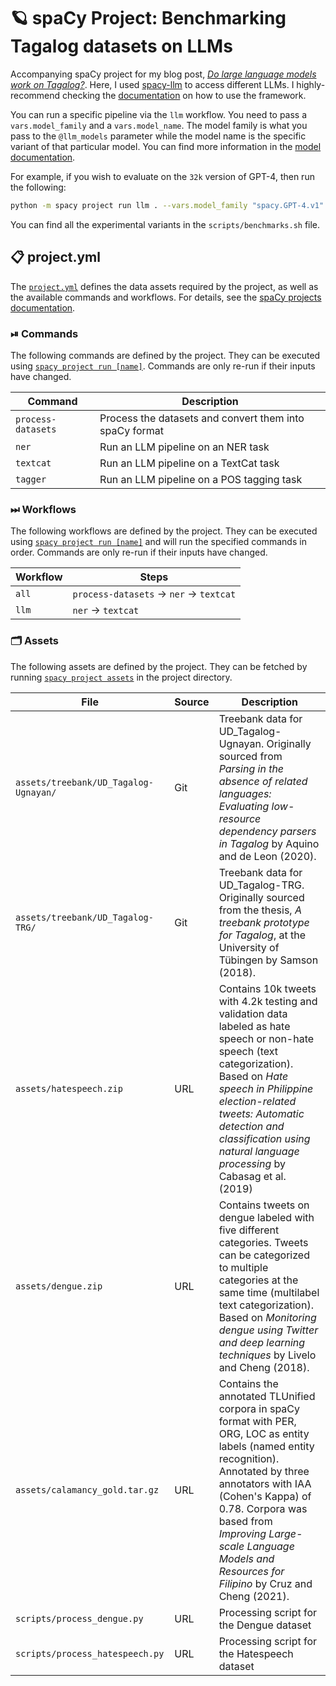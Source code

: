 <!-- SPACY PROJECT: AUTO-GENERATED DOCS START (do not remove) -->

# 🪐 spaCy Project: Benchmarking Tagalog datasets on LLMs

Accompanying spaCy project for my blog post, [*Do large language models work on Tagalog?*](https://ljvmiranda921.github.io/notebook/2023/10/18/llm-tagalog/).
Here, I used [spacy-llm](https://github.com/explosion/spacy-llm) to access different LLMs.
I highly-recommend checking the [documentation](https://spacy.io/api/large-language-models) on how to use the framework.

You can run a specific pipeline via the `llm` workflow. 
You need to pass a `vars.model_family` and a `vars.model_name`. 
The model family is what you pass to the `@llm_models` parameter while the model name is the specific variant of that particular model.
You can find more information in the [model documentation](https://spacy.io/api/large-language-models#models).

For example, if you wish to evaluate on the `32k` version of GPT-4, then run the following:

```sh
python -m spacy project run llm . --vars.model_family "spacy.GPT-4.v1" --vars.model_name "gpt-4-32k"
```
You can find all the experimental variants in the `scripts/benchmarks.sh` file.


## 📋 project.yml

The [`project.yml`](project.yml) defines the data assets required by the
project, as well as the available commands and workflows. For details, see the
[spaCy projects documentation](https://spacy.io/usage/projects).

### ⏯ Commands

The following commands are defined by the project. They
can be executed using [`spacy project run [name]`](https://spacy.io/api/cli#project-run).
Commands are only re-run if their inputs have changed.

| Command | Description |
| --- | --- |
| `process-datasets` | Process the datasets and convert them into spaCy format |
| `ner` | Run an LLM pipeline on an NER task |
| `textcat` | Run an LLM pipeline on a TextCat task |
| `tagger` | Run an LLM pipeline on a POS tagging task |

### ⏭ Workflows

The following workflows are defined by the project. They
can be executed using [`spacy project run [name]`](https://spacy.io/api/cli#project-run)
and will run the specified commands in order. Commands are only re-run if their
inputs have changed.

| Workflow | Steps |
| --- | --- |
| `all` | `process-datasets` &rarr; `ner` &rarr; `textcat` |
| `llm` | `ner` &rarr; `textcat` |

### 🗂 Assets

The following assets are defined by the project. They can
be fetched by running [`spacy project assets`](https://spacy.io/api/cli#project-assets)
in the project directory.

| File | Source | Description |
| --- | --- | --- |
| `assets/treebank/UD_Tagalog-Ugnayan/` | Git | Treebank data for UD_Tagalog-Ugnayan. Originally sourced from *Parsing in the absence of related languages: Evaluating low-resource dependency parsers in Tagalog* by Aquino and de Leon (2020). |
| `assets/treebank/UD_Tagalog-TRG/` | Git | Treebank data for UD_Tagalog-TRG. Originally sourced from the thesis, *A treebank prototype for Tagalog*, at the University of Tübingen by Samson (2018). |
| `assets/hatespeech.zip` | URL | Contains 10k tweets with 4.2k testing and validation data labeled as hate speech or non-hate speech (text categorization). Based on *Hate speech in Philippine election-related tweets: Automatic detection and classification using natural language processing* by Cabasag et al. (2019) |
| `assets/dengue.zip` | URL | Contains tweets on dengue labeled with five different categories. Tweets can be categorized to multiple categories at the same time (multilabel text categorization). Based on *Monitoring dengue using Twitter and deep learning techniques* by Livelo and Cheng (2018). |
| `assets/calamancy_gold.tar.gz` | URL | Contains the annotated TLUnified corpora in spaCy format with PER, ORG, LOC as entity labels (named entity recognition). Annotated by three annotators with IAA (Cohen's Kappa) of 0.78. Corpora was based from *Improving Large-scale Language Models and Resources for Filipino* by Cruz and Cheng (2021). |
| `scripts/process_dengue.py` | URL | Processing script for the Dengue dataset |
| `scripts/process_hatespeech.py` | URL | Processing script for the Hatespeech dataset |

<!-- SPACY PROJECT: AUTO-GENERATED DOCS END (do not remove) -->